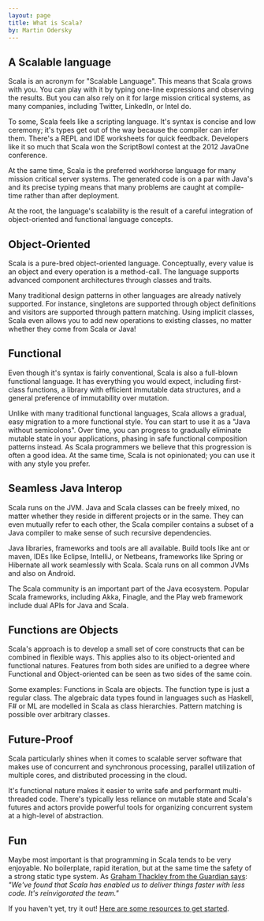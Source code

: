 ```yaml
---
layout: page
title: What is Scala?
by: Martin Odersky
---
```


## A Scalable language

Scala is an acronym for "Scalable Language". This means that
Scala grows with you. You can play with it by typing one-line
expressions and observing the results.  But you can also rely on it
for large mission critical systems, as many companies, including
Twitter, LinkedIn, or Intel do.

To some, Scala feels like a scripting language. It's syntax is concise
and low ceremony; it's types get out of the way because the compiler
can infer them.  There's a REPL and IDE worksheets for quick
feedback. Developers like it so much that Scala won the ScriptBowl
contest at the 2012 JavaOne conference.

At the same time, Scala is the preferred workhorse language for many
mission critical server systems. The generated code is on a par with
Java's and its precise typing means that many problems are caught at
compile-time rather than after deployment.

At the root, the language's scalability is the result of a careful
integration of object-oriented and functional language concepts.

## Object-Oriented

Scala is a pure-bred object-oriented language. Conceptually, every
value is an object and every operation is a method-call. The language
supports advanced component architectures through classes and traits.

Many traditional design patterns in other languages are already
natively supported. For instance, singletons are supported through
object definitions and visitors are supported through pattern
matching. Using implicit classes, Scala even allows you to add new operations
to existing classes, no matter whether they come from Scala or Java!

## Functional

Even though it's syntax is fairly conventional, Scala is also a
full-blown functional language. It has everything you would expect,
including first-class functions, a library with efficient immutable
data structures, and a general preference of immutability
over mutation.

Unlike with many traditional functional languages, Scala allows a
gradual, easy migration to a more functional style. You can start to
use it as a "Java without semicolons". Over time, you can progress to
gradually eliminate mutable state in your applications, phasing in
safe functional composition patterns instead. As Scala programmers we
believe that this progression is often a good idea. At the same time,
Scala is not opinionated; you can use it with any style you prefer.

## Seamless Java Interop

Scala runs on the JVM. Java and Scala classes can be freely mixed, no
matter whether they reside in different projects or in the same. They can
even mutually refer to each other, the Scala compiler contains a
subset of a Java compiler to make sense of such recursive
dependencies.

Java libraries, frameworks and tools are all available. Build tools
like ant or maven, IDEs like Eclipse, IntelliJ, or Netbeans,
frameworks like Spring or Hibernate all work seamlessly with Scala.
Scala runs on all common JVMs and also on Android.

The Scala community is an important part of the Java
ecosystem. Popular Scala frameworks, including Akka, Finagle, and the
Play web framework include dual APIs for Java and Scala.

## Functions are Objects

Scala's approach is to develop a small set of core constructs that can
be combined in flexible ways. This applies also to its object-oriented
and functional natures. Features from both sides are unified to a
degree where Functional and Object-oriented can be seen as two sides
of the same coin.

Some examples: Functions in Scala are objects. The function type is
just a regular class. The algebraic data types found in languages such
as Haskell, F# or ML are modelled in Scala as class
hierarchies. Pattern matching is possible over arbitrary classes.

## Future-Proof

Scala particularly shines when it comes to scalable server software
that makes use of concurrent and synchronous processing, parallel
utilization of multiple cores, and distributed processing in the
cloud.

It's functional nature makes it easier to write safe and performant
multi-threaded code. There's typically less reliance on mutable state
and Scala's futures and actors provide powerful tools for organizing
concurrent system at a high-level of abstraction.

## Fun

Maybe most important is that programming in Scala tends to be very
enjoyable.  No boilerplate, rapid iteration, but at the same time the
safety of a strong static type system. As [Graham Thackley from the
Guardian says](http://www.infoq.com/articles/guardian_scala): *"We've found that Scala has enabled us to deliver
things faster with less code. It's reinvigorated the team."*

If you haven't yet, try it out! [Here are some resources to get
started](./documentation).

